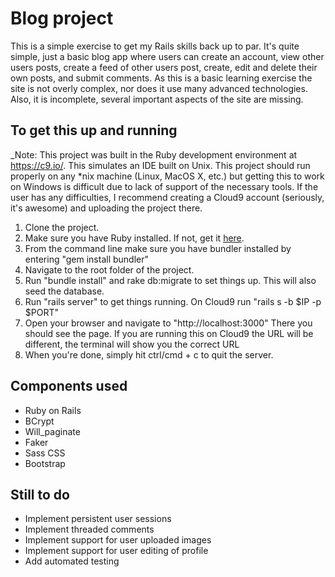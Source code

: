 Blog project
============

This is a simple exercise to get my Rails skills back up to par.  It's quite simple, 
just a basic blog app where users can create an account, view other users posts, 
create a feed of other users post, create, edit and delete their own posts, and 
submit comments.  As this is a basic learning exercise the site is not overly complex,
nor does it use many advanced technologies.  Also, it is incomplete, several important
aspects of the site are missing.

To get this up and running
--------------------------
_Note: This project was built in the Ruby development environment at https://c9.io/.
This simulates an IDE built on Unix.  This project should run properly on any *nix
machine (Linux, MacOS X, etc.) but getting this to work on Windows is difficult due 
to lack of support of the necessary tools.  If the user has any difficulties, I
recommend creating a Cloud9 account (seriously, it's awesome) and uploading the 
project there.

1. Clone the project.  
2. Make sure you have Ruby installed.  If not, get it [here](https://www.ruby-lang.org/en/downloads/). 
3. From the command line make sure you have bundler installed by entering "gem install bundler"
4. Navigate to the root folder of the project.
5. Run "bundle install" and rake db:migrate to set things up.  This will also seed
the database.
6. Run "rails server" to get things running.  On Cloud9 run "rails s -b $IP -p $PORT"
7. Open your browser and navigate to "http://localhost:3000"  There you should see
the page.  If you are running this on Cloud9 the URL will be different, the terminal
will show you the correct URL
8. When you're done, simply hit ctrl/cmd + c to quit the server.

Components used
---------------
* Ruby on Rails
* BCrypt
* Will_paginate
* Faker
* Sass CSS
* Bootstrap

Still to do
-----------
* Implement persistent user sessions
* Implement threaded comments
* Implement support for user uploaded images
* Implement support for user editing of profile
* Add automated testing
